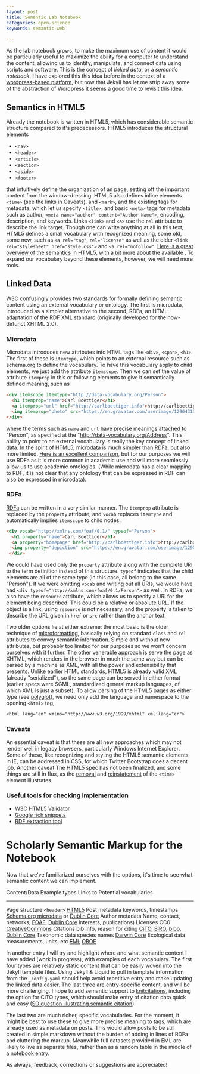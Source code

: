 ```yaml
---
layout: post
title: Semantic Lab Notebook
categories: open-science
keywords: semantic-web

---
```


As the lab notebook grows, to make the maximum use of content it would be particularly useful to maximize the ability for a computer to understand the content, allowing us to identify, manipulate, and connect data using scripts and software.  This is the concept of *linked data*, or a *semantic notebook*.  I have explored this this idea before in the context of a [wordpress-based platform](2011/05/08/building-a-semantic-notebook.html), but now that Jekyll has let me strip away some of the abstraction of Wordpress it seems a good time to revisit this idea.  


Semantics in HTML5
------------------

Already the notebook is written in HTML5, which has considerable semantic structure compared to it's predecessors.  HTML5 introduces the structural elements  

* `<nav>`
* `<header>`
* `<article>`
* `<section>`
* `<aside>`
* `<footer>`

that intuitively define the organization of an page, setting off the important content from the window-dressing.  HTML5 also defines inline elements `<time>` (see the links in Caveats), and `<mark>`, and the existing tags for metadata, which let us specify `<title>`, and basic `<meta>` tags for metadata such as author, `<meta name="author" content="Author Name">`, encoding, description, and keywords.  Links `<link>` and `<a>` use the `rel` attribute to describe the link target.  Though one can write anything at all in this text, HTML5 defines a small vocabulary with recognized meaning, some old, some new, such as `<a rel="tag"`,  `rel="license"` as well as the older `<link rel="stylesheet" href="style.css">` and `<a rel="nofollow"`.   [Here is a great overview of the semantics in HTML5](http://diveintohtml5.info/semantics.html), with a bit more about the available .  To expand our vocabulary beyond these elements, however, we will need more tools.  



Linked Data
------------


W3C confusingly provides two standards for formally defining semantic content using an external vocabulary or ontology.   The first is microdata, introduced as a simpler alternative to the second, RDFa, an HTML-adaptation of the RDF XML standard (originally developed for the now-defunct XHTML 2.0). 

### Microdata

Microdata introduces new attributes into HTML tags like `<div>`, `<span>`, `<h1>`.  The first of these is `itemtype`, which points to an external resource such as schema.org to define the vocabulary.  To have this vocabulary apply to child elements, we just add the attribute `itemscope`.  Then we can set the value of attribute `itemprop` in this or following elements to give it semantically defined meaning, such as


```html
<div itemscope itemtype="http://data-vocabulary.org/Person">
  <h1 itemprop="name">Carl Boettiger</h1>
  <a itemprop="url" href="http://carlboettiger.info">http://carlboettiger.info</a>
  <img itemprop="photo" src="https://en.gravatar.com/userimage/12904315/7edea703b826fbbe07f2ae4d95b8416b.jpg?16"/>
</div>
```


where the terms such as `name` and `url` have precise meanings attached to "Person", as specified at the "http://data-vocabulary.org/Address".  This ability to point to an external vocabulary is really the key concept of linked data.  In the spirit of HTML5, microdata is much simpler than RDFa, but also more limited.  [Here is an excellent comparison](http://manu.sporny.org/2011/uber-comparison-rdfa-md-uf/), but for our purposes we will use RDFa as it is more common in academic use and will more seamlessly allow us to use academic ontologies.  (While microdata has a clear mapping to RDF, it is not clear that any ontology that can be expressed in RDF can also be expressed in microdata).  

### RDFa

[RDFa](http://www.w3.org/TR/xhtml-rdfa-primer/) can be written in a very similar manner.  The `itemprop` attribute is replaced by the `property` attribute, and `vocab` replaces `itemtype` and automatically implies `itemscope` to child nodes.  


```html
<div vocab="http://xmlns.com/foaf/0.1/" typeof="Person">
  <h1 property="name">Carl Boettiger</h1>
  <a property="homepage" href="http://carlboettiger.info">http://carlboettiger.info</a>
  <img property="depiction" src="https://en.gravatar.com/userimage/12904315/7edea703b826fbbe07f2ae4d95b8416b.jpg?16"/>
 </div>
```

We could have used only the `property` attribute along with the complete URI to the term definition instead of this structure.  `typeof` indicates that the child elements are all of the same type (in this case, all belong to the same "Person").  If we were omitting `vocab` and writing out all URIs, we would have had `<div typeof="http://xmlns.com/foaf/0.1/Person">` as well.  In RDFa, we also have the `resource` attribute, which allows us to specify a URI for the element being described.  This could be a relative or absolute URL. If the object is a link, using `resource` is not necessary, and the property is taken to describe the URL given in `href` or `src` rather than the anchor text.   

Two older options lie at either extreme: the most basic is the older technique of [microformatting](http://microformats.org/wiki/html5), basically relying on standard `class` and `rel` attributes to convey semantic information.  Simple and without new attributes, but probably too limited for our purposes so we won't concern ourselves with it further.  The other venerable approach is serve the page as XHTML, which renders in the browser in much the same way but can be parsed by a machine as XML, with all the power and extensibility that presents.  Unlike earlier HTML standards, HTML5 is already valid XML (already "serialized"), so the same page can be served in either format (earlier specs were SGML, standardized general markup languages, of which XML is just a subset).  To allow parsing of the HTML5 pages as either type (see [polyglot](http://en.wikipedia.org/wiki/Polyglot_markup)), we need only add the language and namespace to the opening `<html>` tag,

```
<html lang="en" xmlns="http://www.w3.org/1999/xhtml" xml:lang="en">
```

### Caveats

An essential caveat is that these are all new approaches which may not render well in legacy browsers, particularly Windows Internet Explorer.  Some of these, like recognizing and styling the HTML5 semantic elements in IE, can be addressed in CSS, for which Twitter Bootstrap does a decent job.  Another caveat The HTML5 spec has not been finalized, and some things are still in flux, as the [removal](http://html5doctor.com/time-and-data-element/) and [reinstatement](http://www.brucelawson.co.uk/2012/best-of-time/) of the `<time>` element illustrates.  

### Useful tools for checking implementation

* [W3C HTML5 Validator](http://validator.w3.org/nu)
* [Google rich snippets](http://www.google.com/webmasters/tools/richsnippets)
* [RDF extraction tool](http://sparql.captsolo.net/browser/browser.py?url=http://www.w3.org/2007/08/pyRdfa/extract?uri=http://carlboettiger.info)

Scholarly Semantic Markup for the Notebook
==========================================

Now that we've familiarized ourselves with the options, it's time to see what semantic content we can implement. 

Content/Data      Example types               Links to Potential vocabularies
------------      -------------               -------------------------------------------
Page structure    `<header>`                  [HTML5](http://diveintohtml5.info/semantics.html)
Post metadata     keywords, timestamps        [Schema.org microdata](http://schema.org/BlogPosting) or [Dublin Core](http://purl.org/terms/dc)
Author metadata   Name, contact, networks,    [FOAF](http://xmlns.com/foaf/0.1/), [Dublin Core](http://purl.org/terms/dc)
                  interests, publications) 
Licenses          CC0                         [CreativeCommons](http://creativecommons.org/ns)
Citations         bib info, reason for citing [CiTO](http://purl.org/spar/cito), [BiRO](http://purl.org/spar/biro), 
                                              [bibo](http://purl.org/ontologies/bibo), [Dublin Core](http://purl.org/terms/dc)
Taxonomic data    species names               [Darwin Core](http://rs.tdwg.org/dwc/terms/index.htm)
Ecological data   measurements, units, etc     ~~[EML](http://knb.ecoinformatics.org/software/eml/)~~ [OBOE](http://ecoinformatics.org/oboe/oboe.1.0/oboe-core.owl)


In another entry I will try and highlight where and what semantic content I have added (work in progress), with examples of each vocabulary.  The first four types are relatively static content that can be easily woven into the Jekyll template files.  Using Jekyll & Liquid to pull in template information from the `_config.yaml` should help avoid repetitive entry and make updating the linked data easier. The last three are entry-specific content, and will be more challenging.  I hope to add semantic support to [knitcitations](https://github.com/cboettig/knitcitations), including the option for CiTO types, which should make entry of citation data quick and easy ([SO question illustrating semantic citation](http://stackoverflow.com/questions/12867586)). 

The last two are much richer, specific vocabularies.  For the moment, it might be best to use these to give more precise meaning to tags, which are already used as metadata on posts.  This would allow posts to be still created in simple markdown without the burden of adding in lines of RDFa and cluttering the markup.  Meanwhile full datasets provided in EML are likely to live as separate files, rather than as a random table in the middle of a notebook entry.  

As always, feedback, corrections or suggestions are appreciated!


